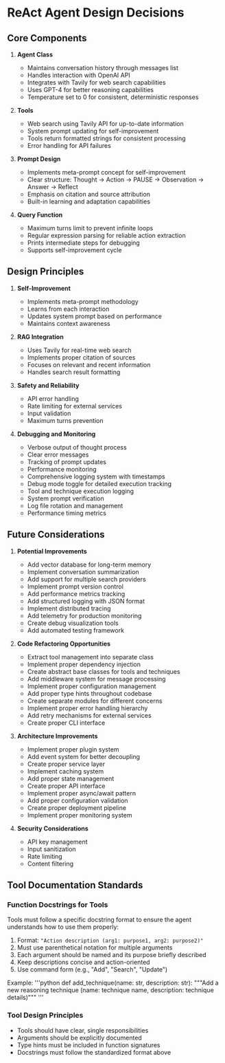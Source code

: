 # ReAct Agent Design Decisions

## Core Components

1. **Agent Class**
   - Maintains conversation history through messages list
   - Handles interaction with OpenAI API
   - Integrates with Tavily for web search capabilities
   - Uses GPT-4 for better reasoning capabilities
   - Temperature set to 0 for consistent, deterministic responses

2. **Tools**
   - Web search using Tavily API for up-to-date information
   - System prompt updating for self-improvement
   - Tools return formatted strings for consistent processing
   - Error handling for API failures

3. **Prompt Design**
   - Implements meta-prompt concept for self-improvement
   - Clear structure: Thought → Action → PAUSE → Observation → Answer → Reflect
   - Emphasis on citation and source attribution
   - Built-in learning and adaptation capabilities

4. **Query Function**
   - Maximum turns limit to prevent infinite loops
   - Regular expression parsing for reliable action extraction
   - Prints intermediate steps for debugging
   - Supports self-improvement cycle

## Design Principles

1. **Self-Improvement**
   - Implements meta-prompt methodology
   - Learns from each interaction
   - Updates system prompt based on performance
   - Maintains context awareness

2. **RAG Integration**
   - Uses Tavily for real-time web search
   - Implements proper citation of sources
   - Focuses on relevant and recent information
   - Handles search result formatting

3. **Safety and Reliability**
   - API error handling
   - Rate limiting for external services
   - Input validation
   - Maximum turns prevention

4. **Debugging and Monitoring**
   - Verbose output of thought process
   - Clear error messages
   - Tracking of prompt updates
   - Performance monitoring
   - Comprehensive logging system with timestamps
   - Debug mode toggle for detailed execution tracking
   - Tool and technique execution logging
   - System prompt verification
   - Log file rotation and management
   - Performance timing metrics

## Future Considerations

1. **Potential Improvements**
   - Add vector database for long-term memory
   - Implement conversation summarization
   - Add support for multiple search providers
   - Implement prompt version control
   - Add performance metrics tracking
   - Add structured logging with JSON format
   - Implement distributed tracing
   - Add telemetry for production monitoring
   - Create debug visualization tools
   - Add automated testing framework

2. **Code Refactoring Opportunities**
   - Extract tool management into separate class
   - Implement proper dependency injection
   - Create abstract base classes for tools and techniques
   - Add middleware system for message processing
   - Implement proper configuration management
   - Add proper type hints throughout codebase
   - Create separate modules for different concerns
   - Implement proper error handling hierarchy
   - Add retry mechanisms for external services
   - Create proper CLI interface

3. **Architecture Improvements**
   - Implement proper plugin system
   - Add event system for better decoupling
   - Create proper service layer
   - Implement caching system
   - Add proper state management
   - Create proper API interface
   - Implement proper async/await pattern
   - Add proper configuration validation
   - Create proper deployment pipeline
   - Implement proper monitoring system

4. **Security Considerations**
   - API key management
   - Input sanitization
   - Rate limiting
   - Content filtering

## Tool Documentation Standards

### Function Docstrings for Tools
Tools must follow a specific docstring format to ensure the agent understands how to use them properly:

1. Format: `"Action description (arg1: purpose1, arg2: purpose2)"`
2. Must use parenthetical notation for multiple arguments
3. Each argument should be named and its purpose briefly described
4. Keep descriptions concise and action-oriented
5. Use command form (e.g., "Add", "Search", "Update")

Example:
'''python
def add_technique(name: str, description: str):
"""Add a new reasoning technique (name: technique name, description: technique details)"""
'''

### Tool Design Principles
- Tools should have clear, single responsibilities
- Arguments should be explicitly documented
- Type hints must be included in function signatures
- Docstrings must follow the standardized format above
